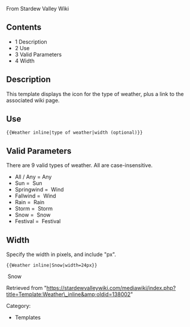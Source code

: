 From Stardew Valley Wiki

## Contents

- 1 Description
- 2 Use
- 3 Valid Parameters
- 4 Width

## Description

This template displays the icon for the type of weather, plus a link to the associated wiki page.

## Use

```
{{Weather inline|type of weather|width (optional)}}
```

## Valid Parameters

There are 9 valid types of weather. All are case-insensitive.

- All / Any = Any
- Sun =  Sun
- Springwind =  Wind
- Fallwind =  Wind
- Rain =  Rain
- Storm =  Storm
- Snow =  Snow
- Festival =  Festival

## Width

Specify the width in pixels, and include "px".

```
{{Weather inline|Snow|width=24px}}
```

 Snow

Retrieved from "https://stardewvalleywiki.com/mediawiki/index.php?title=Template:Weather\_inline&amp;oldid=138002"

Category:

- Templates